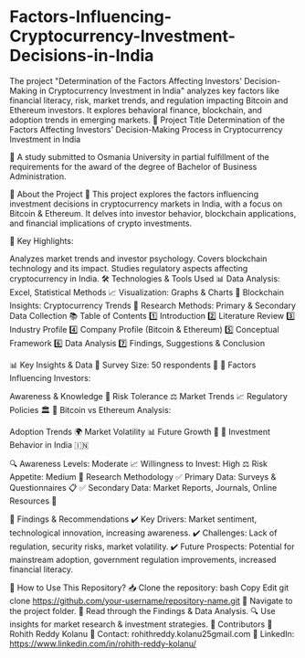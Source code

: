 # Factors-Influencing-Cryptocurrency-Investment-Decisions-in-India
The project "Determination of the Factors Affecting Investors' Decision-Making in Cryptocurrency Investment in India" analyzes key factors like financial literacy, risk, market trends, and regulation impacting Bitcoin and Ethereum investors. It explores behavioral finance, blockchain, and adoption trends in emerging markets​.
📌 Project Title
Determination of the Factors Affecting Investors' Decision-Making Process in Cryptocurrency Investment in India

📜 A study submitted to Osmania University in partial fulfillment of the requirements for the award of the degree of Bachelor of Business Administration.

📖 About the Project
📌 This project explores the factors influencing investment decisions in cryptocurrency markets in India, with a focus on Bitcoin & Ethereum. It delves into investor behavior, blockchain applications, and financial implications of crypto investments.

🚀 Key Highlights:

Analyzes market trends and investor psychology.
Covers blockchain technology and its impact.
Studies regulatory aspects affecting cryptocurrency in India.
🛠 Technologies & Tools Used
📊 Data Analysis: Excel, Statistical Methods
📈 Visualization: Graphs & Charts
🔗 Blockchain Insights: Cryptocurrency Trends
📝 Research Methods: Primary & Secondary Data Collection
📚 Table of Contents
1️⃣ Introduction
2️⃣ Literature Review
3️⃣ Industry Profile
4️⃣ Company Profile (Bitcoin & Ethereum)
5️⃣ Conceptual Framework
6️⃣ Data Analysis
7️⃣ Findings, Suggestions & Conclusion

📊 Key Insights & Data
📍 Survey Size: 50 respondents 📑
📍 Factors Influencing Investors:

Awareness & Knowledge 🧠
Risk Tolerance ⚖️
Market Trends 📈
Regulatory Policies 🏛️
📍 Bitcoin vs Ethereum Analysis:

Adoption Trends 🌍
Market Volatility 📊
Future Growth 📢
📍 Investment Behavior in India 🇮🇳

🔍 Awareness Levels: Moderate
📈 Willingness to Invest: High
⚖️ Risk Appetite: Medium
📌 Research Methodology
✅ Primary Data: Surveys & Questionnaires 📋
✅ Secondary Data: Market Reports, Journals, Online Resources 📖

📢 Findings & Recommendations
✔️ Key Drivers: Market sentiment, technological innovation, increasing awareness.
✔️ Challenges: Lack of regulation, security risks, market volatility.
✔️ Future Prospects: Potential for mainstream adoption, government regulation improvements, increased financial literacy.

📎 How to Use This Repository?
📥 Clone the repository:
bash
Copy
Edit
git clone https://github.com/your-username/repository-name.git
📂 Navigate to the project folder.
📖 Read through the Findings & Data Analysis.
🔍 Use insights for market research & investment strategies.
🤝 Contributors
👤 Rohith Reddy Kolanu
📧 Contact: rohithreddy.kolanu25gmail.com
🔗 LinkedIn: https://www.linkedin.com/in/rohith-reddy-kolanu/
